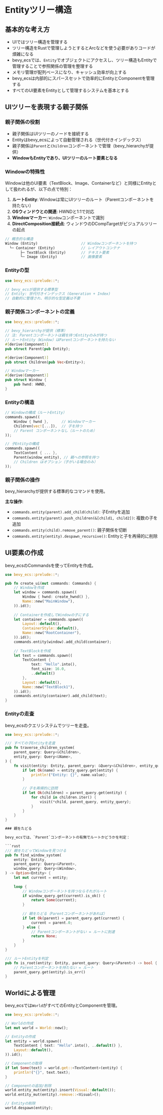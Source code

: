 # Entityツリー構造

## 基本的な考え方

- UIではツリー構造を管理する
- ツリー構造をRustで管理しようとするとArcなどを使う必要がありコードが煩雑になる
- bevy_ecsでは、`Entity`でオブジェクトにアクセスし、ツリー構造もEntityで管理することで参照関係の管理を整理する
- メモリ管理が配列ベースになり、キャッシュ効率が向上する
- bevy_ecsは内部的にスパースセットで効率的にEntityとComponentを管理する
- すべてのUI要素をEntityとして管理するシステムを基本とする

## UIツリーを表現する親子関係

### 親子関係の役割
- 親子関係はUIツリーのノードを接続する
- Entityはbevy_ecsによって自動管理される（世代付きインデックス）
- 親子関係は`Parent`と`Children`コンポーネントで管理（bevy_hierarchyが提供）
- **WindowもEntityであり、UIツリーのルート要素となる**

### Windowの特殊性

Windowは他のUI要素（TextBlock、Image、Containerなど）と同様にEntityとして扱われるが、以下の点で特別：

1. **ルートEntity**: Windowは常にUIツリーのルート（Parentコンポーネントを持たない）
2. **OSウィンドウとの関連**: HWNDと1:1で対応
3. **Windowマーカー**: `Window`コンポーネントで識別
4. **DirectComposition接続点**: ウィンドウのDCompTargetがビジュアルツリーの起点

```rust
// 概念的な構造
Window (Entity)                    // Windowコンポーネントを持つ
  └─ Container (Entity)            // レイアウトコンテナ
       ├─ TextBlock (Entity)       // テキスト要素
       └─ Image (Entity)           // 画像要素
```

### Entityの型

```rust
use bevy_ecs::prelude::*;

// bevy_ecsが提供する標準型
// Entity: 世代付きインデックス (Generation + Index)
// 自動的に管理され、明示的な型定義は不要
```

### 親子関係コンポーネントの定義

```rust
use bevy_ecs::prelude::*;

// bevy_hierarchyが提供（標準）
// 注: Parentコンポーネントは親を持つEntityのみが持つ
// ルートEntity（Window）はParentコンポーネントを持たない
#[derive(Component)]
pub struct Parent(pub Entity);

#[derive(Component)]
pub struct Children(pub Vec<Entity>);

// Windowマーカー
#[derive(Component)]
pub struct Window {
    pub hwnd: HWND,
}
```

### Entityの構造

```rust
// Windowの構成（ルートEntity）
commands.spawn((
    Window { hwnd },      // Windowマーカー
    Children(vec![...]),  // 子を持つ
    // Parent コンポーネントなし（ルートのため）
));

// 子Entityの構成
commands.spawn((
    TextContent { ... },
    Parent(window_entity), // 親への参照を持つ
    // Children はオプション（子がいる場合のみ）
));
```

### 親子関係の操作

bevy_hierarchyが提供する標準的なコマンドを使用。

**主な操作**:
- `commands.entity(parent).add_child(child)`: 子Entityを追加
- `commands.entity(parent).push_children(&[child1, child2])`: 複数の子を追加
- `commands.entity(child).remove_parent()`: 親子関係を切断
- `commands.entity(entity).despawn_recursive()`: Entityと子を再帰的に削除

## UI要素の作成

bevy_ecsのCommandsを使ってEntityを作成。

```rust
use bevy_ecs::prelude::*;

pub fn create_ui(mut commands: Commands) {
    // Windowを作成
    let window = commands.spawn((
        Window { hwnd: create_hwnd() },
        Name::new("MainWindow"),
    )).id();
    
    // Containerを作成してWindowの子にする
    let container = commands.spawn((
        Layout::default(),
        ContainerStyle::default(),
        Name::new("RootContainer"),
    )).id();
    commands.entity(window).add_child(container);
    
    // TextBlockを作成
    let text = commands.spawn((
        TextContent {
            text: "Hello".into(),
            font_size: 16.0,
            ..default()
        },
        Layout::default(),
        Name::new("TextBlock1"),
    )).id();
    commands.entity(container).add_child(text);
}
```

### Entityの走査

bevy_ecsのクエリシステムでツリーを走査。

```rust
use bevy_ecs::prelude::*;

/// すべての子Entityを走査
pub fn traverse_children_system(
    parent_query: Query<&Children>,
    entity_query: Query<&Name>,
) {
    fn visit(entity: Entity, parent_query: &Query<&Children>, entity_query: &Query<&Name>) {
        if let Ok(name) = entity_query.get(entity) {
            println!("Entity: {}", name.value);
        }
        
        // 子を再帰的に訪問
        if let Ok(children) = parent_query.get(entity) {
            for child in children.iter() {
                visit(*child, parent_query, entity_query);
            }
        }
    }
}

### 親をたどる

bevy_ecsでは、`Parent`コンポーネントの有無でルートかどうかを判定：

```rust
/// 親をたどってWindowを見つける
pub fn find_window_system(
    entity: Entity,
    parent_query: Query<&Parent>,
    window_query: Query<&Window>,
) -> Option<Entity> {
    let mut current = entity;
    
    loop {
        // Windowコンポーネントを持つならそれがルート
        if window_query.get(current).is_ok() {
            return Some(current);
        }
        
        // 親をたどる（Parentコンポーネントがあれば）
        if let Ok(parent) = parent_query.get(current) {
            current = parent.0;
        } else {
            // Parentコンポーネントがない = ルートに到達
            return None;
        }
    }
}

/// ルートEntityを判定
pub fn is_root(entity: Entity, parent_query: Query<&Parent>) -> bool {
    // Parentコンポーネントを持たない = ルート
    parent_query.get(entity).is_err()
}
```

## Worldによる管理

bevy_ecsでは`World`がすべてのEntityとComponentを管理。

```rust
use bevy_ecs::prelude::*;

// Worldの作成
let mut world = World::new();

// Entityの作成
let entity = world.spawn((
    TextContent { text: "Hello".into(), ..default() },
    Layout::default(),
)).id();

// Componentの取得
if let Some(text) = world.get::<TextContent>(entity) {
    println!("{}", text.text);
}

// Componentの追加/削除
world.entity_mut(entity).insert(Visual::default());
world.entity_mut(entity).remove::<Visual>();

// Entityの削除
world.despawn(entity);
```
